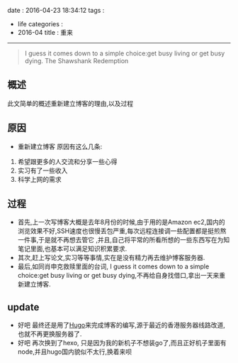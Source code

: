 date : 2016-04-23 18:34:12
tags :
 - life
categories :
 - 2016-04
title : 重来
---


 > I guess it comes down to a simple choice:get busy living or get busy dying.
 The Shawshank Redemption 


## 概述
此文简单的概述重新建立博客的理由,以及过程


## 原因
 * 重新建立博客 原因有这么几条:
1. 希望跟更多的人交流和分享一些心得
2. 实习有了一些收入
3. 科学上网的需求


## 过程
 * 首先,上一次写博客大概是去年8月份的时候,由于用的是Amazon ec2,国内的浏览效果不好,SSH速度也很慢丢包严重,每次远程连接调一些配置都是挺煎熬一件事,于是就不再想去管它 ,并且,自己将平常的所看所想的一些东西写在为知笔记里面,也基本可以满足知识积累要求.
 * 其次,赶上写论文,实习等等事情,实在是没有精力再去维护博客服务器.
 * 最后,如同肖申克救赎里面的台词,  I guess it comes down to a simple choice:get busy living or get busy dying,不再给自身找借口,拿出一天来重新建立博客.

## update
 * 好吧 最终还是用了[Hugo](https://gohugo.io/)来完成博客的编写,源于最近的香港服务器线路改道,也就不再更换服务器了.
 * 好吧 再次换到了hexo, 只是因为我的新机子不想装go了,而且正好机子里面有node,并且hugo国内貌似不太行,换着来呗
 
